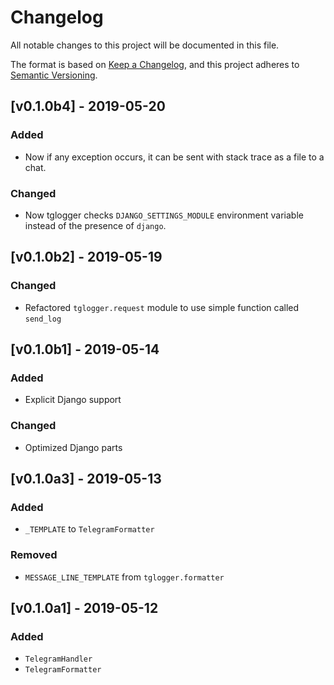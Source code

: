 # Changelog
All notable changes to this project will be documented in this file.

The format is based on [Keep a Changelog](https://keepachangelog.com/en/1.0.0/),
and this project adheres to [Semantic Versioning](https://semver.org/spec/v2.0.0.html).

## [v0.1.0b4] - 2019-05-20
### Added
 - Now if any exception occurs, it can be sent with stack trace as a file to
 a chat.

### Changed
 - Now tglogger checks `DJANGO_SETTINGS_MODULE` environment variable instead of
 the presence of `django`.

## [v0.1.0b2] - 2019-05-19
### Changed
 - Refactored `tglogger.request` module to use simple function called `send_log`

## [v0.1.0b1] - 2019-05-14
### Added
 - Explicit Django support

### Changed
 - Optimized Django parts

## [v0.1.0a3] - 2019-05-13
### Added
 - `_TEMPLATE` to `TelegramFormatter`

### Removed
 - `MESSAGE_LINE_TEMPLATE` from `tglogger.formatter`

## [v0.1.0a1] - 2019-05-12
### Added
 - `TelegramHandler`
 - `TelegramFormatter`
